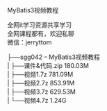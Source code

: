MyBatis3视频教程

全网it学习资源共享学习<br>全网课程都有，欢迎私聊<br>微信：jerryttom<br>

├──sgg042 – MyBatis3视频教程<br> | ├──课件&amp;代码.zip 180.03M<br> | ├──视频1.7z 781.09M<br> | ├──视频2.7z 853.91M<br> | ├──视频3.7z 629.53M<br> | └──视频4.7z 1.24G